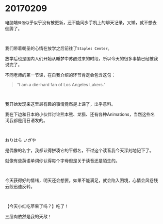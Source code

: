 # 20170209

电脑端`微信`似乎似乎没有被更新，还不能同步手机上的聊天记录，又懒，就不想去倒腾了。

<br/>

我们带着朝圣的心情在放学之后前往了`Staples Center`。

放学后也是国内人们开始从睡梦中苏醒过来的时段，所以今天的很多事情已经被我说完了。

不同老师的第一节课，在自我介绍的环节肯定会包含这句：

> "I am a die-hard fan of Los Angeles Lakers."

<br/>

我开始发现来这里最有趣的事情竟然是上课了，出乎意料。

我在下边和日本的小伙伴讨论熊本熊、龙猫、还有各种Animations，当然这些名词我都是用日语发的。

<br/>

おりはら いざや

是偶像的名字，我都认得拼凑它的平假名，不过这个读音我今天深刻地记下了。

就像有些英语单词你认得每个字母但是关于读音还是陌生的。

<br/>

今天获得好的情绪，明天还会想要，如果不能满足，就会陷入困境，心情会风卷残云般迅速反转。

<br/>

【今天小红吃苹果了吗？】吃了！

三层肉依然是我的天敌！